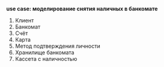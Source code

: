 **use case: моделирование снятия наличных в банкомате**

1. Клиент
2. Банкомат
3. Счёт
4. Карта
5. Метод подтверждения личности
6. Хранилище банкомата
7. Кассета с наличностью

